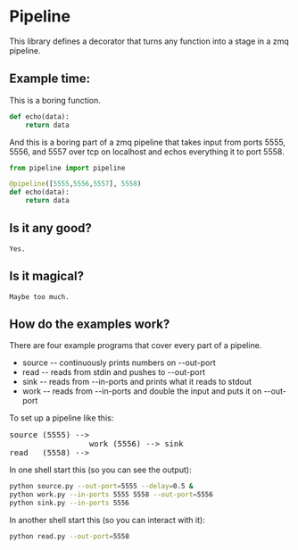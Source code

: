 # Pipeline

This library defines a decorator that turns any function into a stage in a zmq
pipeline.

## Example time:

This is a boring function.

```python
def echo(data):
    return data
```

And this is a boring part of a zmq pipeline that takes input from ports 5555,
5556, and 5557 over tcp on localhost and echos everything it to port 5558.

```python
from pipeline import pipeline

@pipeline([5555,5556,5557], 5558)
def echo(data):
    return data
```

## Is it any good?
    Yes.

## Is it magical?
    Maybe too much.

## How do the examples work?

There are four example programs that cover every part of a pipeline.

* source -- continuously prints numbers on --out-port
* read -- reads from stdin and pushes to --out-port
* sink -- reads from --in-ports and prints what it reads to stdout 
* work -- reads from --in-ports and double the input and puts it on --out-port

To set up a pipeline like this:
<pre>
source (5555) -->
                 work (5556) --> sink
read   (5558) -->
</pre>

In one shell start this (so you can see the output):

```bash
python source.py --out-port=5555 --delay=0.5 &
python work.py --in-ports 5555 5558 --out-port=5556
python sink.py --in-ports 5556
```

In another shell start this (so you can interact with it):

```bash
python read.py --out-port=5558
```

